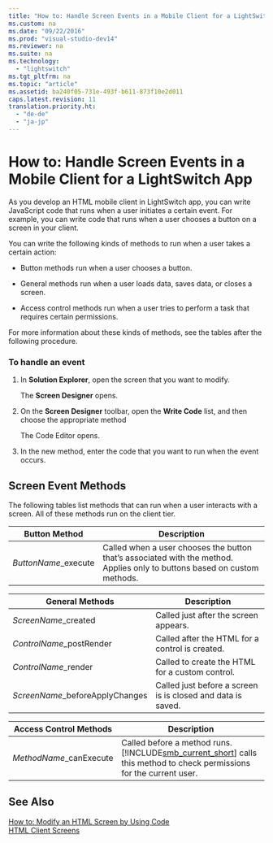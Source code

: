 ```yaml
---
title: "How to: Handle Screen Events in a Mobile Client for a LightSwitch App"
ms.custom: na
ms.date: "09/22/2016"
ms.prod: "visual-studio-dev14"
ms.reviewer: na
ms.suite: na
ms.technology: 
  - "lightswitch"
ms.tgt_pltfrm: na
ms.topic: "article"
ms.assetid: ba240f05-731e-493f-b611-873f10e2d011
caps.latest.revision: 11
translation.priority.ht: 
  - "de-de"
  - "ja-jp"
---
```

# How to: Handle Screen Events in a Mobile Client for a LightSwitch App
As you develop an HTML mobile client in LightSwitch app, you can write JavaScript code that runs when a user initiates a certain event. For example, you can write code that runs when a user chooses a button on a screen in your client.  
  
 You can write the following kinds of methods to run when a user takes a certain action:  
  
-   Button methods run when a user chooses a button.  
  
-   General methods run when a user loads data, saves data, or closes a screen.  
  
-   Access control methods run when a user tries to perform a task that requires certain permissions.  
  
 For more information about these kinds of methods, see the tables after the following procedure.  
  
### To handle an event  
  
1.  In **Solution Explorer**, open the screen that you want to modify.  
  
     The **Screen Designer** opens.  
  
2.  On the **Screen Designer** toolbar, open the **Write Code** list, and then choose the appropriate method  
  
     The Code Editor opens.  
  
3.  In the new method, enter the code that you want to run when the event occurs.  
  
## Screen Event Methods  
 The following tables list methods that can run when a user interacts with a screen. All of these methods run on the client tier.  
  
|Button Method|Description|  
|-------------------|-----------------|  
|*ButtonName*_execute|Called when a user chooses the button that’s associated with the method. Applies only to buttons based on custom methods.|  
  
|General Methods|Description|  
|---------------------|-----------------|  
|*ScreenName*_created|Called just after the screen appears.|  
|*ControlName*_postRender|Called after the HTML for a control is created.|  
|*ControlName*_render|Called to create the HTML for a custom control.|  
|*ScreenName*_beforeApplyChanges|Called just before a screen is is closed and data is saved.|  
  
|**Access Control Methods**|Description|  
|--------------------------------|-----------------|  
|*MethodName*_canExecute|Called before a method runs. [!INCLUDE[smb_current_short](../vs140/includes/smb_current_short_md.md)] calls this method to check permissions for the current user.|  
  
## See Also  
 [How to: Modify an HTML Screen by Using Code](../vs140/how-to--modify-an-html-screen-by-using-code.md)   
 [HTML Client Screens](../vs140/html-client-screens-for-lightswitch-apps.md)